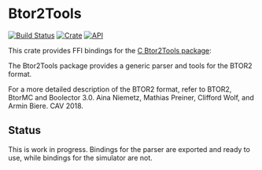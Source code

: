 # Btor2Tools

[![Build Status](https://github.com/ChristianMoesl/btor2tools-sys/workflows/Test/badge.svg)](https://github.com/ChristianMoesl/btor2tools-sys/actions)
[![Crate](https://img.shields.io/crates/v/btor2tools-sys.svg)](https://crates.io/crates/btor2tools-sys)
[![API](https://docs.rs/btor2tools-sys/badge.svg)](https://docs.rs/btor2tools-sys)

This crate provides FFI bindings for the [C Btor2Tools package](https://github.com/Boolector/btor2tools):

The Btor2Tools package provides a generic parser and tools for the BTOR2 format.

For a more detailed description of the BTOR2 format, refer to
BTOR2, BtorMC and Boolector 3.0. Aina Niemetz, Mathias Preiner, Clifford Wolf, and Armin Biere. CAV 2018.

## Status
This is work in progress. Bindings for the parser are exported and ready to use, while bindings for the simulator are not.
